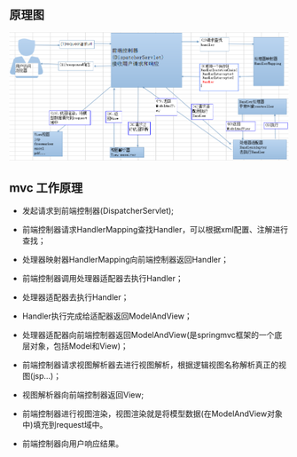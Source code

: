 ## 原理图
 ![img](191439034705767.png)

## mvc 工作原理
 
 * 发起请求到前端控制器(DispatcherServlet);

 * 前端控制器请求HandlerMapping查找Handler，可以根据xml配置、注解进行查找；

 * 处理器映射器HandlerMapping向前端控制器返回Handler；

 * 前端控制器调用处理器适配器去执行Handler；

 * 处理器适配器去执行Handler；

*  Handler执行完成给适配器返回ModelAndView；

* 处理器适配器向前端控制器返回ModelAndView(是springmvc框架的一个底层对象，包括Model和View)；

* 前端控制器请求视图解析器去进行视图解析，根据逻辑视图名称解析真正的视图(jsp...)；

* 视图解析器向前端控制器返回View;

* 前端控制器进行视图渲染，视图渲染就是将模型数据(在ModelAndView对象中)填充到request域中。

* 前端控制器向用户响应结果。
